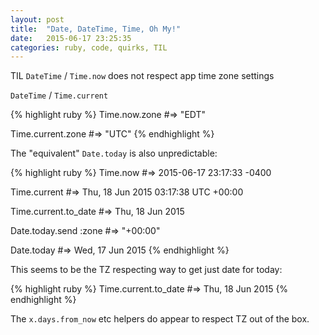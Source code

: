```yaml
---
layout: post
title:  "Date, DateTime, Time, Oh My!"
date:   2015-06-17 23:25:35
categories: ruby, code, quirks, TIL
---
```


TIL `DateTime` / `Time.now` does not respect app time zone settings

`DateTime` / `Time.current`

{% highlight ruby %}
Time.now.zone
#=> "EDT"

Time.current.zone
#=> "UTC"
{% endhighlight %}


The "equivalent" `Date.today` is also unpredictable:

{% highlight ruby %}
Time.now
#=> 2015-06-17 23:17:33 -0400

Time.current
#=> Thu, 18 Jun 2015 03:17:38 UTC +00:00

Time.current.to_date
#=> Thu, 18 Jun 2015

Date.today.send :zone
#=> "+00:00"

Date.today
#=> Wed, 17 Jun 2015
{% endhighlight %}

This seems to be the TZ respecting way to get just date for today:

{% highlight ruby %}
Time.current.to_date
#=> Thu, 18 Jun 2015
{% endhighlight %}

The `x.days.from_now` etc helpers do appear to respect TZ out of the box.
